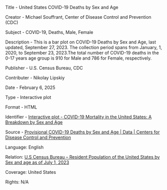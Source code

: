 Title - United States COVID-19 Deaths by Sex and Age

Creator - Michael Souffrant, Center of Disease Control and Prevention (CDC)

Subject - COVID-19, Deaths, Male, Female

Description - This is a bar plot on COVID-19 Deaths by Sex and Age, last updated, September 27, 2023. The collection period spans from January, 1, 2020, to September 23, 2023.The total number of COVID-19 deaths in the 0-17 years age group is 910 for Male and 786 for Female, respectively.

Publisher - U.S. Census Bureau, CDC

Contributer - Nikolay Lipskiy

Date - February 6, 2025

Type - Interactive plot

Format - HTML

Identifier - [Interactive plot - COVID-19 Mortality in the United States: A Breakdown by Sex and Age](https://msouffrant1.github.io/cdc-covid-deaths-plots/)

Source - [Provisional COVID-19 Deaths by Sex and Age | Data | Centers for Disease Control and Prevention](https://data.cdc.gov/NCHS/Provisional-COVID-19-Deaths-by-Sex-and-Age/9bhg-hcku/about_data) 

Language: English

Relation: [U.S Census Bureau – Resident Population of the United States by Sex and age as of July 1, 2023](https://www2.census.gov/programs-surveys/popest/tables/2020-2023/national/asrh/nc-est2023-agesex.xlsx)

Coverage: United States

Rights: N/A


